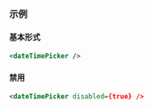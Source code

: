 ### 示例
#### 基本形式

<div id="j-example1"></div>

```xml
<dateTimePicker />
```

#### 禁用

<div id="j-example2"></div>

```xml
<dateTimePicker disabled={true} />
```
